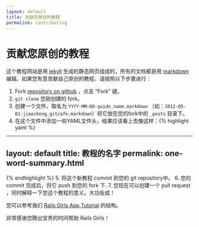 ```yaml
---
layout: default
title: 贡献您原创的教程
permalink: contributing
---
```


# 贡献您原创的教程

这个教程网站是用 [jekyll](https://github.com/mojombo/jekyll) 生成的静态网页组成的，所有的文档都是用 [markdown](http://daringfireball.net/projects/markdown/) 编辑。如果您有意贡献自己原创的教程，请按照以下步骤进行：

1. Fork [repository on github](https://github.com/railsgirls/railsgirls.github.com) ，点击 “Fork” 键。
2. `git clone` 您刚创建的 fork。
3. 创建一个文件，取名为 `YYYY-MM-DD-guide_name.markdown` （如：`2012-05-01-jiaocheng_gitcafe.markdown`）将它放在您的fork中的 `_posts` 目录下。
4. 在这个文件中添加一些YAML文件头，结果应该看上去像这样：{% highlight yaml %}
---
layout: default
title: 教程的名字
permalink: one-word-summary.html
---
{% endhighlight %}
5. 将这个新教程 commit 到您的 git repository中。
6. 您的 commit 完成后，将它 push 到您的 fork 下.
7. 您现在可以创建一个 pull request ，同时解释一下您这个教程的意义。大功告成！

您可以参考我们 [Rails Girls App Tutorial](https://github.com/railsgirls/railsgirls.github.com/blob/master/_posts/2012-04-18-app.markdown) 的结构。

非常感谢您腾出宝贵的时间帮助 Rails Girls！

